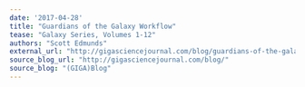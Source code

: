 ```yaml
---
date: '2017-04-28'
title: "Guardians of the Galaxy Workflow"
tease: "Galaxy Series, Volumes 1-12"
authors: "Scott Edmunds"
external_url: "http://gigasciencejournal.com/blog/guardians-of-the-galaxy-workflow/"
source_blog_url: "http://gigasciencejournal.com/blog/"
source_blog: "(GIGA)Blog"
---
```

